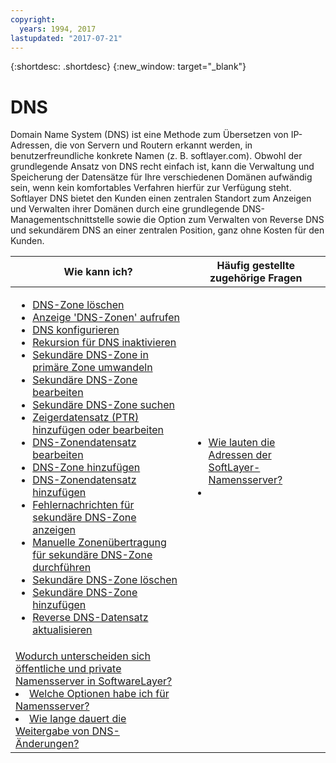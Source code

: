 ```yaml
---
copyright:
  years: 1994, 2017
lastupdated: "2017-07-21"
---
```


{:shortdesc: .shortdesc}
{:new_window: target="_blank"}

# DNS

Domain Name System (DNS) ist eine Methode zum Übersetzen von IP-Adressen, die von Servern und Routern erkannt werden, in benutzerfreundliche konkrete Namen (z. B. softlayer.com). Obwohl der grundlegende Ansatz von DNS recht einfach ist, kann die Verwaltung und Speicherung der Datensätze für Ihre verschiedenen Domänen aufwändig sein, wenn kein komfortables Verfahren hierfür zur Verfügung steht. Softlayer DNS bietet den Kunden einen zentralen Standort zum Anzeigen und Verwalten ihrer Domänen durch eine grundlegende DNS-Managementschnittstelle sowie die Option zum Verwalten von Reverse DNS und sekundärem DNS an einer zentralen Position, ganz ohne Kosten für den Kunden.

|Wie kann ich?|Häufig gestellte zugehörige Fragen|
|---|---|
|<ul><li><a href="delete-dns-zone.html">DNS-Zone löschen</a></li><li><a href="access-dns-zones-screen.html">Anzeige 'DNS-Zonen' aufrufen</a></li><li><a href="configure-dns.html">DNS konfigurieren</a></li><li><a href="disable-recursion-dns.html">Rekursion für DNS inaktivieren</a></li><li><a href="convert-secondary-dns-zone-primary-zone.html">Sekundäre DNS-Zone in primäre Zone umwandeln</a></li><li><a href="edit-secondary-dns-zone.html">Sekundäre DNS-Zone bearbeiten</a></li><li><a href="search-secondary-dns-zone.html">Sekundäre DNS-Zone suchen</a></li><li><a href="add-and-edit-ptr-pointer-record.html">Zeigerdatensatz (PTR) hinzufügen oder bearbeiten</a></li><li><a href="edit-dns-zone-record.html">DNS-Zonendatensatz bearbeiten</a></li><li><a href="add-dns-zone.html">DNS-Zone hinzufügen</a></li><li><a href="add-dns-zone-record.html">DNS-Zonendatensatz hinzufügen</a></li><li><a href="view-error-messages-secondary-dns-zone.html">Fehlernachrichten für sekundäre DNS-Zone anzeigen</a></li><li><a href="make-manual-zone-transfer-secondary-dns-zone.html">Manuelle Zonenübertragung für sekundäre DNS-Zone durchführen</a></li><li><a href="delete-secondary-dns-zone.html">Sekundäre DNS-Zone löschen</a></li><li><a href="add-secondary-dns-zone.html">Sekundäre DNS-Zone hinzufügen</a></li><li><a href="update-reverse-dns-record.html">Reverse DNS-Datensatz aktualisieren</a></li></ul>|<ul><li><a href="dns-faqs.html#26">Wie lauten die Adressen der SoftLayer-Namensserver?</a></li><li>
<a href="dns-faqs.html#27">Wodurch unterscheiden sich öffentliche und private Namensserver in SoftwareLayer?</a></li><li><a href="dns-faqs.html#28">Welche Optionen habe ich für Namensserver?</a></li><li><a href="dns-faqs.html#29">Wie lange dauert die Weitergabe von DNS-Änderungen?</a></li></ul>|
